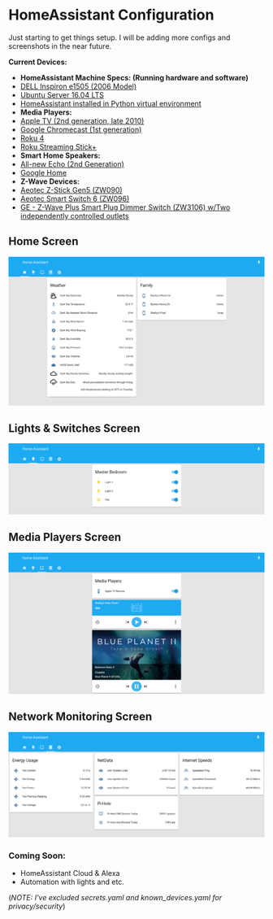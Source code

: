 # HomeAssistant Configuration

Just starting to get things setup. I will be adding more configs and screenshots in the near future.

**Current Devices:**
* **HomeAssistant Machine Specs: (Running hardware and software)**
* <a href="http://www.notebookreview.com/notebookreview/dell-inspiron-e1505-review-pics-specs/">DELL Inspiron e1505 (2006 Model)</a>
* <a href="https://www.ubuntu.com/download/server">Ubuntu Server 16.04 LTS</a>
* <a href="https://home-assistant.io/docs/installation/virtualenv/">HomeAssistant installed in Python virtual environment</a>
* **Media Players:**
* <a href="https://www.macworld.com/article/1154446/home-players/appletv2-review.html">Apple TV (2nd generation, late 2010)</a>
* <a href="https://www.androidcentral.com/sites/androidcentral.com/files/styles/xlarge_wm_brw/public/article_images/2014/04/chromecast_box_dongle.jpg?itok=9D3HQaD5">Google Chromecast (1st generation)</a>
* <a href="http://a.co/2dvToAN">Roku 4</a>
* <a href="http://a.co/7J19Dcy">Roku Streaming Stick+</a>
* **Smart Home Speakers:**
* <a href="http://a.co/9ZZNkE9">All-new Echo (2nd Generation)</a>
* <a href="https://store.google.com/product/google_home">Google Home</a>
* **Z-Wave Devices:**
* <a href="http://a.co/fFQtnuG">Aeotec Z-Stick Gen5 (ZW090)</a>
* <a href="http://a.co/eMdNBfE">Aeotec Smart Switch 6 (ZW096)</a>
* <a href="https://www.bestbuy.com/site/ge-z-wave-plus-wireless-smart-plug-in-dimmer-switch-white/6068002.p?skuId=6068002">GE - Z-Wave Plus Smart Plug Dimmer Switch (ZW3106) w/Two independently controlled outlets</a>

## Home Screen

![alt text](screenshots/home_screen_20180107.png "Home Screen View")    

## Lights & Switches Screen

![alt text](screenshots/light_screen_20180107.png "Lights & Switches Screen View")

## Media Players Screen

![alt text](screenshots/media_screen_20180107.png "Media Players Screen View")

## Network Monitoring Screen

![alt text](screenshots/network_screen_20180107.png "Network Monitoring Screen View")

### Coming Soon:
* HomeAssistant Cloud & Alexa
* Automation with lights and etc.     


(*NOTE: I've excluded secrets.yaml and known_devices.yaml for privacy/security*)   
